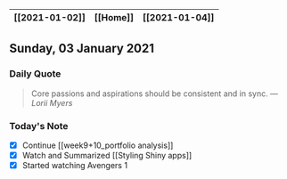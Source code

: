 | [[2021-01-02]] | [[Home]] | [[2021-01-04]] |
| :------------: | :------: | :------------: |

## Sunday, 03 January 2021

### Daily Quote
> Core passions and aspirations should be consistent and in sync.
> &mdash; <cite>Lorii Myers</cite>

### Today's Note

- [x] Continue [[week9+10_portfolio analysis]]
- [x] Watch and Summarized [[Styling Shiny apps]]
- [x] Started watching Avengers 1